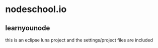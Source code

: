 # nodeschool.io 
## learnyounode


this is an eclipse luna project and the settings/project files are included
